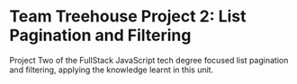 # Team Treehouse Project 2: List Pagination and Filtering


Project Two of the FullStack JavaScript tech degree focused list pagination and filtering, applying the knowledge learnt in this unit. 


